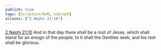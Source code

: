 ```yaml
---
publish: true
tags: [Scripture/BoM, noGraph]
aliases: ["2 Nephi 21:10"]
---
```

[2 Nephi 21:10](https://churchofjesuschrist.org/study/scriptures/bofm/2-ne/21?lang=eng&id=p10#p10) And in that day there shall be a root of Jesse, which shall stand for an ensign of the people; to it shall the Gentiles seek; and his rest shall be glorious.
